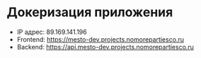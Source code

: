 # Докеризация приложения

-  IP адрес: 89.169.141.196
-  Frontend: https://mesto-dev.projects.nomorepartiesco.ru
-  Backend: https://api.mesto-dev.projects.nomorepartiesco.ru
